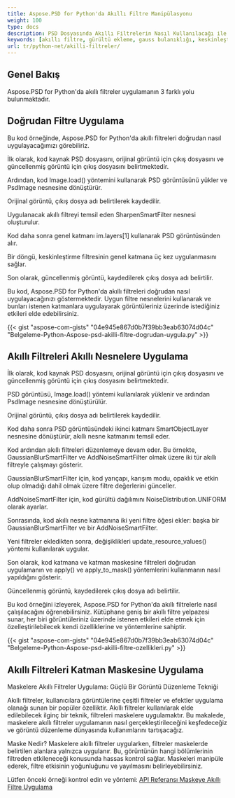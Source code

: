 ```yaml
---
title: Aspose.PSD for Python'da Akıllı Filtre Manipülasyonu
weight: 100
type: docs
description: PSD Dosyasında Akıllı Filtrelerin Nasıl Kullanılacağı ile İlgili Örnekler
keywords: [akıllı filtre, gürültü ekleme, gauss bulanıklığı, keskinleştirme, filtre, psd filtresi, psd api, python, kod örneği]
url: tr/python-net/akilli-filtreler/
---
```


## **Genel Bakış**

Aspose.PSD for Python'da akıllı filtreler uygulamanın 3 farklı yolu bulunmaktadır.

## **Doğrudan Filtre Uygulama**
Bu kod örneğinde, Aspose.PSD for Python'da akıllı filtreleri doğrudan nasıl uygulayacağımızı görebiliriz.

İlk olarak, kod kaynak PSD dosyasını, orijinal görüntü için çıkış dosyasını ve güncellenmiş görüntü için çıkış dosyasını belirtmektedir.

Ardından, kod Image.load() yöntemini kullanarak PSD görüntüsünü yükler ve PsdImage nesnesine dönüştürür.

Orijinal görüntü, çıkış dosya adı belirtilerek kaydedilir.

Uygulanacak akıllı filtreyi temsil eden SharpenSmartFilter nesnesi oluşturulur.

Kod daha sonra genel katmanı im.layers[1] kullanarak PSD görüntüsünden alır.

Bir döngü, keskinleştirme filtresinin genel katmana üç kez uygulanmasını sağlar.

Son olarak, güncellenmiş görüntü, kaydedilerek çıkış dosya adı belirtilir. 

Bu kod, Aspose.PSD for Python'da akıllı filtreleri doğrudan nasıl uygulayacağınızı göstermektedir. Uygun filtre nesnelerini kullanarak ve bunları istenen katmanlara uygulayarak görüntüleriniz üzerinde istediğiniz etkileri elde edebilirsiniz.

{{< gist "aspose-com-gists" "04e945e867d0b7f39bb3eab63074d04c" "Belgeleme-Python-Aspose-psd-akilli-filtre-dogrudan-uygula.py" >}}

## **Akıllı Filtreleri Akıllı Nesnelere Uygulama**

İlk olarak, kod kaynak PSD dosyasını, orijinal görüntü için çıkış dosyasını ve güncellenmiş görüntü için çıkış dosyasını belirtmektedir.

PSD görüntüsü, Image.load() yöntemi kullanılarak yüklenir ve ardından PsdImage nesnesine dönüştürülür.

Orijinal görüntü, çıkış dosya adı belirtilerek kaydedilir.

Kod daha sonra PSD görüntüsündeki ikinci katmanı SmartObjectLayer nesnesine dönüştürür, akıllı nesne katmanını temsil eder.

Kod ardından akıllı filtreleri düzenlemeye devam eder. Bu örnekte, GaussianBlurSmartFilter ve AddNoiseSmartFilter olmak üzere iki tür akıllı filtreyle çalışmayı gösterir.

GaussianBlurSmartFilter için, kod yarıçapı, karışım modu, opaklık ve etkin olup olmadığı dahil olmak üzere filtre değerlerini günceller.

AddNoiseSmartFilter için, kod gürültü dağılımını NoiseDistribution.UNIFORM olarak ayarlar.

Sonrasında, kod akıllı nesne katmanına iki yeni filtre öğesi ekler: başka bir GaussianBlurSmartFilter ve bir AddNoiseSmartFilter.

Yeni filtreler ekledikten sonra, değişiklikleri update_resource_values() yöntemi kullanılarak uygular.

Son olarak, kod katmana ve katman maskesine filtreleri doğrudan uygulamanın ve apply() ve apply_to_mask() yöntemlerini kullanmanın nasıl yapıldığını gösterir.

Güncellenmiş görüntü, kaydedilerek çıkış dosya adı belirtilir.

Bu kod örneğini izleyerek, Aspose.PSD for Python'da akıllı filtrelerle nasıl çalışılacağını öğrenebilirsiniz. Kütüphane geniş bir akıllı filtre yelpazesi sunar, her biri görüntüleriniz üzerinde istenen etkileri elde etmek için özelleştirilebilecek kendi özelliklerine ve yöntemlerine sahiptir.

{{< gist "aspose-com-gists" "04e945e867d0b7f39bb3eab63074d04c" "Belgeleme-Python-Aspose-psd-akilli-filtre-ozellikleri.py" >}}

## **Akıllı Filtreleri Katman Maskesine Uygulama**

Maskelere Akıllı Filtreler Uygulama: Güçlü Bir Görüntü Düzenleme Tekniği

Akıllı filtreler, kullanıcılara görüntülerine çeşitli filtreler ve efektler uygulama olanağı sunan bir popüler özelliktir. Akıllı filtreler kullanılarak elde edilebilecek ilginç bir teknik, filtreleri maskelere uygulamaktır. Bu makalede, maskelere akıllı filtreler uygulamanın nasıl gerçekleştirileceğini keşfedeceğiz ve görüntü düzenleme dünyasında kullanımlarını tartışacağız.

Maske Nedir? Maskelere akıllı filtreler uygularken, filtreler maskelerde belirtilen alanlara yalnızca uygulanır. Bu, görüntünün hangi bölümlerinin filtreden etkileneceği konusunda hassas kontrol sağlar. Maskeleri manipüle ederek, filtre etkisinin yoğunluğunu ve yayılmasını belirleyebilirsiniz.

Lütfen önceki örneği kontrol edin ve yöntemi: [API Referansı Maskeye Akıllı Filtre Uygulama](https://reference.aspose.com/psd/python-net/aspose.psd.fileformats.psd.layers.smartfilters/smartfilter/#apply_to_mask_layer_with_mask_2)
